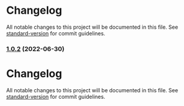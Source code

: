 # Changelog

All notable changes to this project will be documented in this file. See [standard-version](https://github.com/conventional-changelog/standard-version) for commit guidelines.

### [1.0.2](https://bitbucket.org/smartlife-pro/smartlife-pro2-logic-state/compare/v1.0.1...v1.0.2) (2022-06-30)

# Changelog

All notable changes to this project will be documented in this file. See [standard-version](https://github.com/conventional-changelog/standard-version) for commit guidelines.
